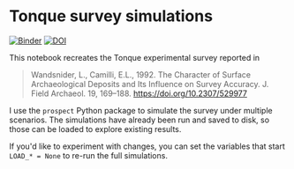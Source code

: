 # Tonque survey simulations

[![Binder](https://mybinder.org/badge_logo.svg)](https://mybinder.org/v2/zenodo/10.5281/zenodo.4495999/?urlpath=lab%2Ftree%2Ftonque.ipynb) 
[![DOI](https://zenodo.org/badge/157437912.svg)](https://zenodo.org/badge/latestdoi/157437912)

This notebook recreates the Tonque experimental survey reported in 

>Wandsnider, L., Camilli, E.L., 1992. The Character of Surface Archaeological Deposits and Its Influence on Survey Accuracy. J. Field Archaeol. 19, 169–188. https://doi.org/10.2307/529977 

I use the `prospect` Python package to simulate the survey under multiple scenarios. The simulations have already been run and saved to disk, so those can be loaded to explore existing results. 

If you'd like to experiment with changes, you can set the variables that start `LOAD_* = None` to re-run the full simulations.
